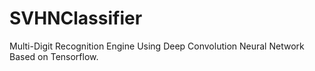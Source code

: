 # SVHNClassifier
Multi-Digit Recognition Engine Using Deep Convolution Neural Network Based on Tensorflow.
